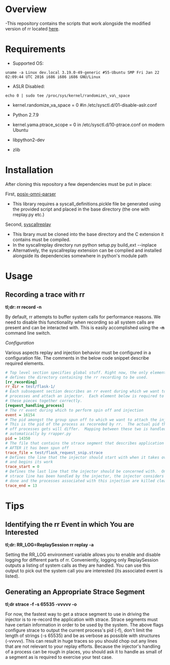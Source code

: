# Overview

-This repository contains the scripts that work alongside the modified version of rr located [here](https://github.com/pkmoore/rr).

# Requirements

* Supported OS:

```
uname -a Linux dev.local 3.19.0-49-generic #55-Ubuntu SMP Fri Jan 22 02:09:44 UTC 2016 i686 i686 i686 GNU/Linux
```

* ASLR Disabled:

```
echo 0 | sudo tee /proc/sys/kernel/randomize\_va\_space
```

* kernel.randomize\_va\_space = 0 #in /etc/sysctl.d/01-disable-aslr.conf

* Python 2.7.9

* kernel.yama.ptrace\_scope = 0  in /etc/sysctl.d/10-ptrace.conf on modern Ubuntu

* libpython2-dev

* zlib

# Installation

After cloning this repository a few dependencies must be put in place:

First, [posix-omni-parser](http://github.com/pkmoore/posix-omni-parser)
*  This library requires a syscall\_definitions.pickle file be generated using
   the provided script and placed in the base directory (the one with rreplay.py
   etc.)

Second, [syscallreplay](http://github.com/pkmoore/syscallreplay)
* This lbrary must be cloned into the base directory and the C extension it
  contains must be compiled.
* In the syscallreplay directory run python setup.py build\_ext --inplace
* Alternatively, the syscallreplay extension can be complied and installed
  alongside its dependencies somewhere in python's module path


# Usage

## Recording a trace with rr

**tl;dr: rr record -n <command to record>**

By default, rr attempts to buffer system calls for performance reasons.  We need
to disable this functionality when recording so all system calls are present and
can be interacted with.  This is easily accomplished using the **-n** command
line switch.

*Configuration* 

Various aspects replay and injection behavior must be configured in a
configuration file.  The comments in the below code snippet describe required
elements.

```ini
# Top level section specifies global stuff. Right now, the only element in use
# defines the directory containing the rr recording to be used.
[rr_recording]
rr_dir = test/flask-1/
# Each subsequent section describes an rr event during which we want to spin off
# processes and attach an injector.  Each element below is required to tie all
# these pieces together correctly.
[request_handling_process]
# The rr event during which to perform spin off and injection
event = 16154
# The pid amongst the group spun off to which we want to attach the injector.
# This is the pid of the process as recoreded by rr.  The actual pid the spun
# off processes gets will differ.  Mapping between these two is handled
# automatically by rrapper.py
pid = 14350
# The file that contains the strace segment that describes application behavior
# AFTER it has been spun off
trace_file = test/flask_request_snip.strace
# Defines the line that the injector should start with when it takes over for rr
# and begins its work
trace_start = 0
# Defines the last line that the injector should be concerned with.  Once this
# strace line has been handled by the injector, the injector considers its work
# done and the processes associated with this injection are killed cleaned up.
trace_end = 13
```


# Tips

## Identifying the rr Event in which You are Interested

**tl;dr: RR_LOG=ReplaySession rr replay -a**

Setting the RR_LOG environment variable allows you to enable and disable logging
for different parts of rr.  Conveniently, logging only ReplaySession outputs a
listing of system calls as they are handled.  You can use this output to pick
out the system call you are interested (its associated event is listed).

## Generating an Appropriate Strace Segment

**tl;dr strace -f -s 65535 -vvvvv -o <filename> <command>**

For now, the fastest way to get a strace segment to use in driving the injector
is to re-record the application with strace.  Strace segments must have certain
information in order to be used by the system.  The above flags configure strace
to output the current process's pid (-f), don't limit the length of strings (-s
65535) and be as verbose as possible with structures (-vvvvv).  This can result
in huge traces so you should chop out any lines that are not relevant to your
replay efforts.  Because the injector's handling of a process can be rough in
places, you should ask it to handle as small of a segment as is required to
exercise your test case.

